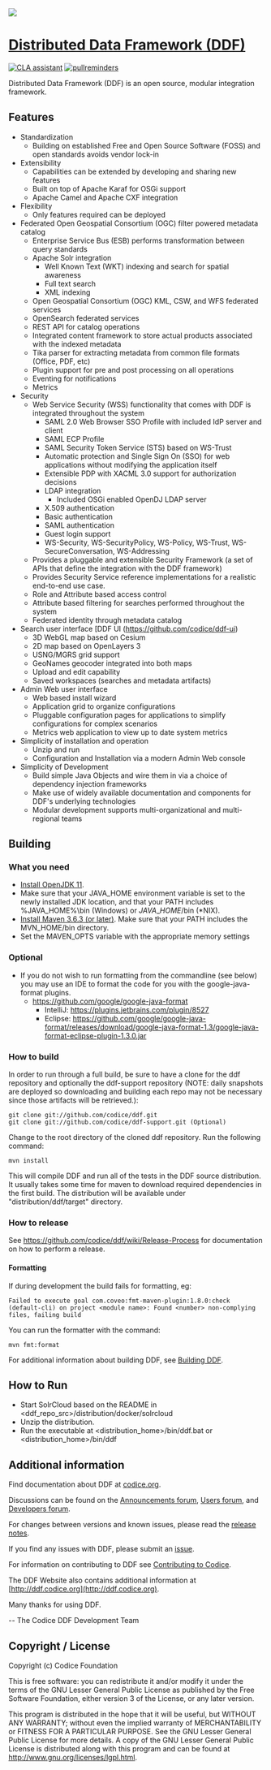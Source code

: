 <!--
/*
 * Copyright (c) Codice Foundation
 *
 * This is free software: you can redistribute it and/or modify it under the terms of the GNU Lesser General Public License as published by the Free Software Foundation, either
 * version 3 of the License, or any later version. 
 *
 * This program is distributed in the hope that it will be useful, but WITHOUT ANY WARRANTY; without even the implied warranty of MERCHANTABILITY or FITNESS FOR A PARTICULAR PURPOSE.
 * See the GNU Lesser General Public License for more details. A copy of the GNU Lesser General Public License is distributed along with this program and can be found at
 * <http://www.gnu.org/licenses/lgpl.html>.
 */
-->

<img src="http://www.codice.org/ddf/images/ddf_logo.png"/>

# [Distributed Data Framework \(DDF\)](http://ddf.codice.org/)
[![CLA assistant](https://cla-assistant.io/readme/badge/codice/ddf)](https://cla-assistant.io/codice/ddf)
[![pullreminders](https://pullreminders.com/badge.svg)](https://pullreminders.com?ref=badge)


Distributed Data Framework (DDF) is an open source, modular integration framework. 

## Features
 * Standardization
    - Building on established Free and Open Source Software (FOSS) and open standards avoids vendor lock-in
 * Extensibility
    - Capabilities can be extended by developing and sharing new features
    - Built on top of Apache Karaf for OSGi support
    - Apache Camel and Apache CXF integration
 * Flexibility
    - Only features required can be deployed
 * Federated Open Geospatial Consortium (OGC) filter powered metadata catalog
     - Enterprise Service Bus (ESB) performs transformation between query standards
     - Apache Solr integration
        - Well Known Text (WKT) indexing and search for spatial awareness
        - Full text search
        - XML indexing
     - Open Geospatial Consortium (OGC) KML, CSW, and WFS federated services
     - OpenSearch federated services
     - REST API for catalog operations
     - Integrated content framework to store actual products associated with the indexed metadata
     - Tika parser for extracting metadata from common file formats (Office, PDF, etc)
     - Plugin support for pre and post processing on all operations
     - Eventing for notifications
     - Metrics
 * Security
     - Web Service Security (WSS) functionality that comes with DDF is integrated throughout the system
         - SAML 2.0 Web Browser SSO Profile with included IdP server and client
         - SAML ECP Profile
         - SAML Security Token Service (STS) based on WS-Trust
         - Automatic protection and Single Sign On (SSO) for web applications without modifying the application itself
         - Extensible PDP with XACML 3.0 support for authorization decisions
         - LDAP integration
             - Included OSGi enabled OpenDJ LDAP server
         - X.509 authentication
         - Basic authentication
         - SAML authentication
         - Guest login support
         - WS-Security, WS-SecurityPolicy, WS-Policy, WS-Trust, WS-SecureConversation, WS-Addressing
     - Provides a pluggable and extensible Security Framework (a set of APIs that define the integration with the DDF framework)
     - Provides Security Service reference implementations for a realistic end-to-end use case.
     - Role and Attribute based access control
     - Attribute based filtering for searches performed throughout the system
     - Federated identity through metadata catalog
 * Search user interface [DDF UI (https://github.com/codice/ddf-ui)
    - 3D WebGL map based on Cesium
    - 2D map based on OpenLayers 3
    - USNG/MGRS grid support
    - GeoNames geocoder integrated into both maps
    - Upload and edit capability
    - Saved workspaces (searches and metadata artifacts)
 * Admin Web user interface
    - Web based install wizard
    - Application grid to organize configurations
    - Pluggable configuration pages for applications to simplify configurations for complex scenarios
    - Metrics web application to view up to date system metrics
 * Simplicity of installation and operation
    - Unzip and run
    - Configuration and Installation via a modern Admin Web console
 * Simplicity of Development
    - Build simple Java Objects and wire them in via a choice of dependency injection frameworks
    - Make use of widely available documentation and components for DDF's underlying technologies
    - Modular development supports multi-organizational and multi-regional teams
 
## Building
### What you need ###
* [Install OpenJDK 11](https://adoptopenjdk.net/?variant=openjdk11&jvmVariant=hotspot).
* Make sure that your JAVA\_HOME environment variable is set to the newly installed JDK location, and that your PATH includes %JAVA\_HOME%\bin (Windows) or $JAVA\_HOME$/bin (\*NIX).
* [Install Maven 3.6.3 \(or later\)](http://maven.apache.org/download.html). Make sure that your PATH includes the MVN\_HOME/bin directory.
* Set the MAVEN_OPTS variable with the appropriate memory settings
### Optional 
* If you do not wish to run formatting from the commandline (see below) you may use an IDE to format the code for you with the google-java-format plugins.
  - https://github.com/google/google-java-format
    * IntelliJ: https://plugins.jetbrains.com/plugin/8527
    * Eclipse: https://github.com/google/google-java-format/releases/download/google-java-format-1.3/google-java-format-eclipse-plugin-1.3.0.jar



### How to build ###
In order to run through a full build, be sure to have a clone for the ddf repository and optionally the ddf-support repository (NOTE: daily snapshots are deployed so downloading and building each repo may not be necessary since those artifacts will be retrieved.):

```
git clone git://github.com/codice/ddf.git
git clone git://github.com/codice/ddf-support.git (Optional)
```
Change to the root directory of the cloned ddf repository. Run the following command:

```
mvn install
```

This will compile DDF and run all of the tests in the DDF source distribution. It usually takes some time for maven to download required dependencies in the first build.
The distribution will be available under "distribution/ddf/target" directory.

### How to release ###
See https://github.com/codice/ddf/wiki/Release-Process for documentation on how to perform a release.

#### Formatting
If during development the build fails for formatting, eg:
```
Failed to execute goal com.coveo:fmt-maven-plugin:1.8.0:check (default-cli) on project <module name>: Found <number> non-complying files, failing build
 ```
You can run the formatter with the command:
```
mvn fmt:format
```


For additional information about building DDF, see [Building DDF](https://codice.atlassian.net/wiki/spaces/DDF/pages/70986756).

## How to Run
* Start SolrCloud based on the README in <ddf_repo_src>/distribution/docker/solrcloud
* Unzip the distribution. 
* Run the executable at <distribution_home>/bin/ddf.bat or <distribution_home>/bin/ddf

## Additional information
Find documentation about DDF at [codice.org](http://codice.org/ddf/Documentation-versions.html).

Discussions can be found on the [Announcements forum](http://groups.google.com/group/ddf-announcements),  [Users forum](http://groups.google.com/group/ddf-users), and  [Developers forum](http://groups.google.com/group/ddf-developers).

For changes between versions and known issues, please read the [release notes](https://codice.atlassian.net/wiki/spaces/DDF/pages/71275152/Release+Notes).

If you find any issues with DDF, please submit an [issue](https://github.com/codice/ddf/issues).

For information on contributing to DDF see [Contributing to Codice](http://www.codice.org/contributing).

The DDF Website also contains additional information at [http://ddf.codice.org](http://ddf.codice.org).

Many thanks for using DDF.

-- The Codice DDF Development Team

## Copyright / License
Copyright (c) Codice Foundation
 
This is free software: you can redistribute it and/or modify it under the terms of the GNU Lesser General Public License 
as published by the Free Software Foundation, either version 3 of the License, or any later version. 
 
This program is distributed in the hope that it will be useful, but WITHOUT ANY WARRANTY; without even the implied warranty of MERCHANTABILITY or FITNESS FOR A PARTICULAR PURPOSE.
See the GNU Lesser General Public License for more details. A copy of the GNU Lesser General Public License is distributed along with this program and can be found at
<http://www.gnu.org/licenses/lgpl.html>.
 
